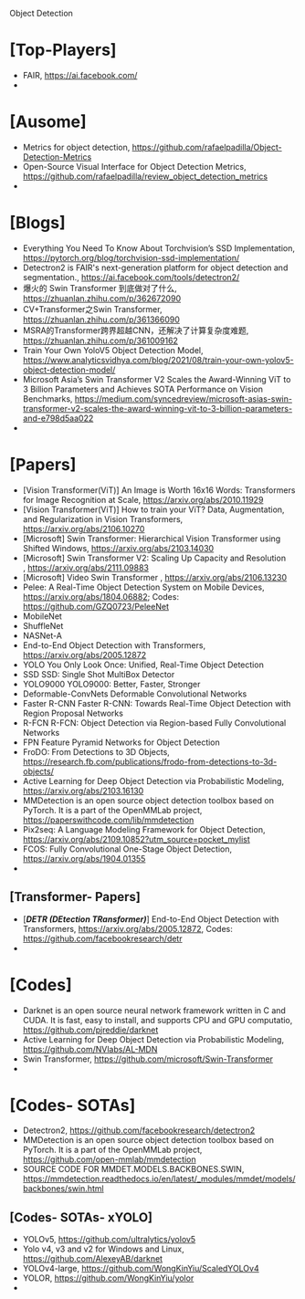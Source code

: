 Object Detection

# [Top-Players]
+ FAIR, https://ai.facebook.com/
+ 


# [Ausome]
+ Metrics for object detection, https://github.com/rafaelpadilla/Object-Detection-Metrics
+ Open-Source Visual Interface for Object Detection Metrics, https://github.com/rafaelpadilla/review_object_detection_metrics
+ 


# [Blogs]
+ Everything You Need To Know About Torchvision’s SSD Implementation, https://pytorch.org/blog/torchvision-ssd-implementation/
+ Detectron2 is FAIR's next-generation platform for object detection and segmentation., https://ai.facebook.com/tools/detectron2/
+ 爆火的 Swin Transformer 到底做对了什么, https://zhuanlan.zhihu.com/p/362672090
+ CV+Transformer之Swin Transformer, https://zhuanlan.zhihu.com/p/361366090
+ MSRA的Transformer跨界超越CNN，还解决了计算复杂度难题, https://zhuanlan.zhihu.com/p/361009162
+ Train Your Own YoloV5 Object Detection Model, https://www.analyticsvidhya.com/blog/2021/08/train-your-own-yolov5-object-detection-model/
+ Microsoft Asia’s Swin Transformer V2 Scales the Award-Winning ViT to 3 Billion Parameters and Achieves SOTA Performance on Vision Benchmarks, https://medium.com/syncedreview/microsoft-asias-swin-transformer-v2-scales-the-award-winning-vit-to-3-billion-parameters-and-e798d5aa022
+ 

# [Papers]
+ [Vision Transformer(ViT)] An Image is Worth 16x16 Words: Transformers for Image Recognition at Scale, https://arxiv.org/abs/2010.11929
+ [Vision Transformer(ViT)] How to train your ViT? Data, Augmentation, and Regularization in Vision Transformers, https://arxiv.org/abs/2106.10270
+ [Microsoft] Swin Transformer: Hierarchical Vision Transformer using Shifted Windows, https://arxiv.org/abs/2103.14030
+ [Microsoft] Swin Transformer V2: Scaling Up Capacity and Resolution , https://arxiv.org/abs/2111.09883
+ [Microsoft] Video Swin Transformer ,  https://arxiv.org/abs/2106.13230
+ Pelee: A Real-Time Object Detection System on Mobile Devices, https://arxiv.org/abs/1804.06882; Codes: https://github.com/GZQ0723/PeleeNet
+ MobileNet
+ ShuffleNet
+ NASNet-A
+ End-to-End Object Detection with Transformers, https://arxiv.org/abs/2005.12872
+ YOLO You Only Look Once: Unified, Real-Time Object Detection
+ SSD SSD: Single Shot MultiBox Detector
+ YOLO9000 YOLO9000: Better, Faster, Stronger
+ Deformable-ConvNets Deformable Convolutional Networks 
+ Faster R-CNN Faster R-CNN: Towards Real-Time Object Detection with Region Proposal Networks
+ R-FCN R-FCN: Object Detection via Region-based Fully Convolutional Networks
+ FPN Feature Pyramid Networks for Object Detection 
+ FroDO: From Detections to 3D Objects, https://research.fb.com/publications/frodo-from-detections-to-3d-objects/
+ Active Learning for Deep Object Detection via Probabilistic Modeling, https://arxiv.org/abs/2103.16130
+ MMDetection is an open source object detection toolbox based on PyTorch. It is a part of the OpenMMLab project, https://paperswithcode.com/lib/mmdetection
+ Pix2seq: A Language Modeling Framework for Object Detection, https://arxiv.org/abs/2109.10852?utm_source=pocket_mylist
+ FCOS: Fully Convolutional One-Stage Object Detection, https://arxiv.org/abs/1904.01355
+ 

## [Transformer- Papers]
+ [***DETR (DEtection TRansformer)***] End-to-End Object Detection with Transformers, https://arxiv.org/abs/2005.12872, Codes: https://github.com/facebookresearch/detr
+ 

# [Codes]
+ Darknet is an open source neural network framework written in C and CUDA. It is fast, easy to install, and supports CPU and GPU computatio, https://github.com/pjreddie/darknet
+ Active Learning for Deep Object Detection via Probabilistic Modeling, https://github.com/NVlabs/AL-MDN
+ Swin Transformer, https://github.com/microsoft/Swin-Transformer
+ 

# [Codes- SOTAs]
+ Detectron2, https://github.com/facebookresearch/detectron2
+ MMDetection is an open source object detection toolbox based on PyTorch. It is a part of the OpenMMLab project, https://github.com/open-mmlab/mmdetection
+ SOURCE CODE FOR MMDET.MODELS.BACKBONES.SWIN, https://mmdetection.readthedocs.io/en/latest/_modules/mmdet/models/backbones/swin.html


## [Codes- SOTAs- xYOLO]
+ YOLOv5, https://github.com/ultralytics/yolov5
+ Yolo v4, v3 and v2 for Windows and Linux, https://github.com/AlexeyAB/darknet
+ YOLOv4-large, https://github.com/WongKinYiu/ScaledYOLOv4
+ YOLOR, https://github.com/WongKinYiu/yolor
+ 


